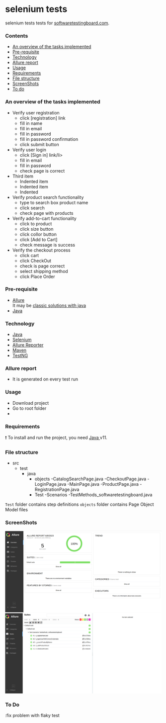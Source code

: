 
# selenium tests
selenium tests tests for [softwaretestingboard.com](https://magento.softwaretestingboard.com/).

### Contents
- [An overview of the tasks implemented](#An-overview-of-the-tasks-implemented)
- [Pre-requisite](#Pre-requisite)
- [Technology](#Technology)
- [Allure report](#allure-report)
- [Usage](#Usage)
- [Requirements](#Requirements)
- [File structure](#file-structure)
- [ScreenShots](#ScreenShots)
- [To do](#to-do)

### An overview of the tasks implemented
<ul>
  <li>Verify user registration
    <ul>
      <li>click [registration] link</li>
      <li>fill in name</li>
      <li>fill in email</li>
      <li>fill in password</li>
      <li>fill in password confirmation</li>
      <li>click submit button</li>
    </ul>
  </li>
  <li>Verify user  login
    <ul>
      <li>click [Sign in] link/li>
      <li>fill in email</li>
      <li>fill in password</li>
      <li>check  page is correct </li>
    </ul>
  </li>
  <li>Third item
    <ul>
      <li>Indented item</li>
      <li>Indented item</li>
      <li>Indented</li>
    </ul>
  </li>
  <li>Verify product search functionality
    <ul>
      <li>type to search box product name</li>
      <li>click search </li>
      <li>check  page with products</li>
    </ul>
  </li>
  <li>Verify add-to-cart functionality
    <ul>
      <li>click to product </li>
      <li>click size button</li>
      <li>click collor button </li>
      <li>click [Add to Cart]</li>
      <li>check message is success</li>
    </ul>
  </li>
  <li>Verify the checkout process
    <ul>
      <li>click  cart</li>
      <li>click  CheckOut</li>
      <li>check is page correct </li>
      <li>select shipping method</li>
      <li>click Place Order</li>
    </ul>
  </li>
</ul>


### Pre-requisite

-   [Allure](https://docs.qameta.io/allure/#_get_started)  
    It may be [classic solutions with java](https://github.com/allure-framework/allure2#download) 
- [Java](https://www.java.com/)

### Technology
- [Java](https://www.java.com/)
- [Selenium](https://www.selenium.dev/)
- [Allure Reporter](https://docs.qameta.io/allure/)
- [Maven](https://maven.apache.org/)
- [TestNG](https://testng.org/doc/)

### Allure report

-   It is generated on every test run


### Usage
- Download project
- Go to root folder
- 


### Requirements
 :exclamation: To install and run the project, you need [Java ](https://www.java.com/) v11.

### File structure
- src    
    - test 
        - java
            - objects
                -CatalogSearchPage.java 
                -CheckoutPage.java
                -LoginPage.java
                -MainPage.java
                -ProductPage.java
                -RegistrationPage.java
            - Test
                -Scenarios
                    -TestMethods_softwaretestingboard.java


   

`Test` folder contains step definitions
`objects` folder contains Page Object Model files

### ScreenShots 

![allure result1](https://github.com/uxelisol/selenium/blob/main/allure1.png)
![allure result2](https://github.com/uxelisol/selenium/blob/main/allure2.png)


### To Do
:fix problem with flaky test
